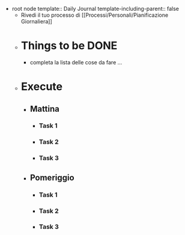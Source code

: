 - root node
  template:: Daily Journal
  template-including-parent:: false
	- Rivedi il tuo processo di [[Processi/Personali/Pianificazione Giornaliera]]
	- # Things to be DONE
		- completa la lista delle cose da fare ...
	- # Execute
		- ## Mattina
			- ### Task 1
			- ### Task 2
			- ### Task 3
		- ## Pomeriggio
			- ### Task 1
			- ### Task 2
			- ### Task 3